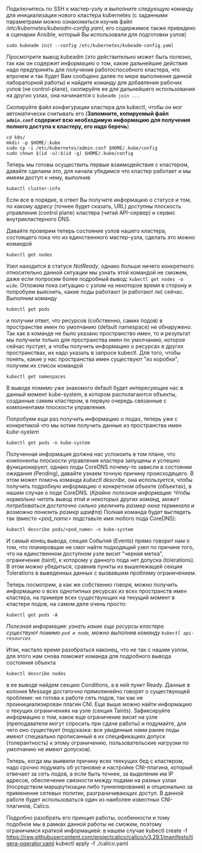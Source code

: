 Подключитесь по SSH к мастер-узлу и выполните следующую команду для инициализации нового кластера kubernetes (с заданными параметрами можно ознакомиться изучив файл */etc/kubernetes/kubeadm-config.yaml*, его содержимое также приведено в сценарии Ansible, который Вы использовали для подготовки узлов)
```
sudo kubeadm init --config /etc/kubernetes/kubeadm-config.yaml
```
Просмотрите вывод kubeadm (это действительно может быть полезно, так как он содержит информацию о том, какие дальнейшие действия надо предпринять для получения работоспособного кластера, что впрочем и так будет Вам сообщено далее по мере выполнения данной лабораторной работы) и найдите команду для добавления рабочих узлов (не control-plane), скопируйте ее для дальнейшего использования на других узлах, она начинается с ```kubeadm join ...```

Скопируйте файл конфигурации кластера для kubectl, чтобы он мог автоматически считывать его (**Запомните, копируемый файл ```admin.conf``` содержит всю необходимую информацию для получения полного доступа к кластеру, его надо беречь**) 
```
cd k8s/
mkdir -p $HOME/.kube
sudo cp -i /etc/kubernetes/admin.conf $HOME/.kube/config
sudo chown $(id -u):$(id -g) $HOME/.kube/config
```
Теперь мы готовы осуществить первые взаимодействия с кластером, давайте сделаем это, для начала убедимся что кластер работает и мы имеем доступ к нему, выполнив 
```
kubectl cluster-info
```
Если все в порядке, в ответ Вы получите информацию о статусе и том, по какому адресу (точнее будет сказать, URL) доступны плоскость управления (control plane) кластера (читай API-сервер) и сервис внутрикластерного DNS.

Давайте проверим теперь состояние узлов нашего кластера, состоящего пока что из единственного мастер-узла, сделать это можно командой 
```
kubectl get nodes
```
Узел находится в статусе *NotReady*, однако больше ничего конкретного относительно данной ситуации мы узнать этой командой не сможем, даже если попросим более подробный вывод: ```kubectl get nodes -o wide```. Отложим пока ситуацию с узлом на некоторое время в сторону и попробуем выяснить, какие поды работают (и работают ли) сейчас. Выполним команду 
```
kubectl get pods
``` 
и получим ответ, что ресурсов (собственно, самих подов) в пространстве имен по умолчанию (default namespace) не обнаружено. Так как в команде не было указано пространство имен, то и результат мы получили только для пространства имен по умолчанию, которое сейчас пустует, а чтобы получить информацию о ресурсах в других пространствах, их надо указать в запросе kubectl. Для того, чтобы понять, какие у нас пространства имен существуют "из коробки", получим их список командой
```
kubectl get namespaces
```
В выводе помимо уже знакомого default будет интересующее нас в данный момент kube-system, в котором располагаются объекты, созданные самим кластером, в первую очередь связанные с компонентами плоскости управления.

Попробуем еще раз получить информацию о подах, теперь уже с конкретикой что мы хотим получить данные из пространства имен *kube-system*
```
kubectl get pods -n kube-system
```
Полученная информация должна нас успокоить в том плане, что компоненты плоскости управления кластера запущены и успешно функционируют, однако поды CoreDNS почему-то зависли в состоянии ожидания (Pending), давайте узнаем точную причину происходящего. В этом может помочь команда *kubectl describe*, она используется, чтобы получить подробную информацию о конкретном объекте (объектах), в нашем случае о поде CoreDNS. (*Крайне полезная информация: Чтобы нормально читать вывод этой и некоторых других команд, может потребоваться достаточно сильно увеличить размер окна терминала и возможно понизить размер шрифта*) Полная команда будет выглядеть так (вместо *<pod_name>* подставьте имя любого пода CoreDNS):
```
kubectl describe pods/<pod_name> -n kube-system
``` 
И самый конец вывода, секция События (Events) прямо говорит нам о том, что планировщик не смог найти подходящий узел по причине того, что на единственном доступном узле висит "черная метка", ограничение (taint), к которому у данного пода нет допуска (tolerations). В этом можно убедиться, сравнив пункты из вышележащей секции Tolerations в выведенных данных с вызвавшим проблему ограничением.

Теперь посмотрим, а как же собственно говоря, можно получить информацию о всех однотипных ресурсах из всех пространств имен кластера, на примере  всех существующих на текущий момент в кластере подов, на самом деле очень просто:
```
kubectl get pods -A
```
*Полезная информация: узнать какие еще ресурсы кластера существуют помимо ```pod и node```,  можно выполнив команду ```kubectl api-resources```*

Итак, настало время разобраться наконец, что не так с нашим узлом, для этого нам снова поможет команда для подробного вывода состояния объекта 
```
kubectl describe nodes
```
в ее выводе найдем секцию Conditions, а в ней пункт Ready. Данные в колонке Message достаточно прямолинейно говорят о существующей проблеме: не готова к работе сеть подов, так как не проинициализирован плагин CNI. Еще выше можно найти информацию о текущих ограничениях на узле (секция Taints). Зафиксируйте информацию о том, какое еще ограничение висит на узле (преподаватели могут спросить при сдаче работы) и подумайте, для чего оно существует (подсказка: все увиденные нами ранее поды имеют специально прописанный в их спецификациях допуск (толерантность) к этому ограничению, пользовательские нагрузки по умолчанию не имеют допусков).

Теперь, когда мы выявили причину всех теекущих бед с кластером, надо срочно подумать об установке и настройке CNI-плагина, который отвечает за сеть подов, а если быть точнее, за выделение им IP адресов, обеспечение связности между подами на разных узлах (посредством маршрутизации либо туннелирования) и опционально за применение сетевых политик, разграничивающих доступ. В данной работе будет использоваться один из наиболее известных CNI-плагинов, Calico.

Подробно разобрать его принцип работы, особенности и тому подобное мы в рамках данной работы не сможем, поэтому ограничимся краткой информацией: в нашем случае 
kubectl create -f https://raw.githubusercontent.com/projectcalico/calico/v3.29.1/manifests/tigera-operator.yaml
kubectl apply -f ./calico.yaml
